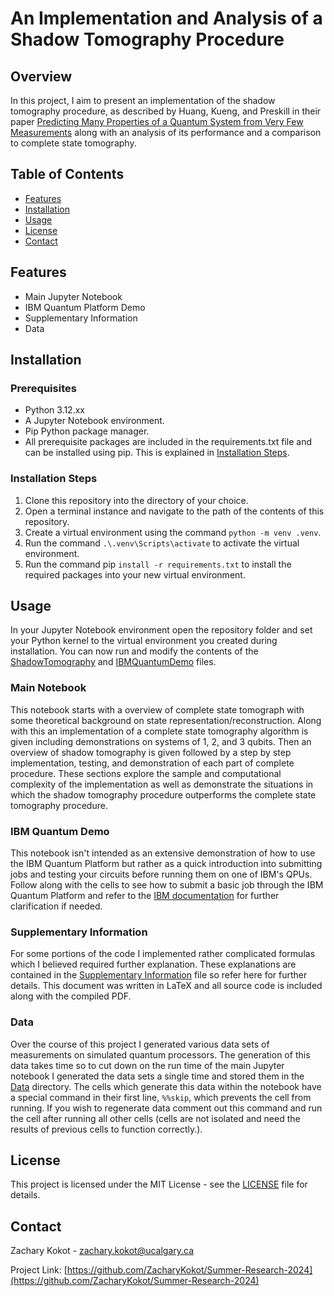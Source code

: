 # An Implementation and Analysis of a Shadow Tomography Procedure

## Overview

In this project, I aim to present an implementation of the shadow tomography procedure, as described by Huang, Kueng, and Preskill in their paper [Predicting Many Properties of a Quantum System from Very Few Measurements](https://arxiv.org/pdf/2002.08953) along with an analysis of its performance and a comparison to complete state tomography. 

## Table of Contents

- [Features](#features)
- [Installation](#installation)
- [Usage](#usage)
- [License](#license)
- [Contact](#contact)

## Features

- Main Jupyter Notebook
- IBM Quantum Platform Demo
- Supplementary Information
- Data

## Installation

### Prerequisites

* Python 3.12.xx
* A Jupyter Notebook environment.
* Pip Python package manager.
* All prerequisite packages are included in the requirements.txt file and can be installed using pip. This is explained in [Installation Steps](#installation-steps).

### Installation Steps

1. Clone this repository into the directory of your choice.
2. Open a terminal instance and navigate to the path of the contents of this repository.
3. Create a virtual environment using the command `python -m venv .venv`.
4. Run the command `.\.venv\Scripts\activate` to activate the virtual environment.
5. Run the command pip `install -r requirements.txt` to install the required packages into your new virtual environment.

## Usage

In your Jupyter Notebook environment open the repository folder and set your Python kernel to the virtual environment you created during installation. You can now run and modify the contents of the [ShadowTomography](ShadowTomography.ipynb) and [IBMQuantumDemo](IBMQuantumDemo.ipynb) files. 

### Main Notebook

This notebook starts with a overview of complete state tomograph with some theoretical background on state representation/reconstruction. Along with this an implementation of a complete state tomography algorithm is given including demonstrations on systems of 1, 2, and 3 qubits. Then an overview of shadow tomography is given followed by a step by step implementation, testing, and demonstration of each part of complete procedure. These sections explore the sample and computational complexity of the implementation as well as demonstrate the situations in which the shadow tomography procedure outperforms the complete state tomography procedure. 

### IBM Quantum Demo

This notebook isn't intended as an extensive demonstration of how to use the IBM Quantum Platform but rather as a quick introduction into submitting jobs and testing your circuits before running them on one of IBM's QPUs. Follow along with the cells to see how to submit a basic job through the IBM Quantum Platform and refer to the [IBM documentation](https://docs.quantum.ibm.com/) for further clarification if needed. 

### Supplementary Information

For some portions of the code I implemented rather complicated formulas which I believed required further explanation. These explanations are contained in the [Supplementary Information](SupplementaryInfo.pdf) file so refer here for further details.  This document was written in LaTeX and all source code is included along with the compiled PDF.

### Data

Over the course of this project I generated various data sets of measurements on simulated quantum processors. The generation of this data takes time so to cut down on the run time of the main Jupyter notebook I generated the data sets a single time and stored them in the [Data](Data/) directory. The cells which generate this data within the notebook have a special command in their first line, `%%skip`, which prevents the cell from running. If you wish to regenerate data comment out this command and run the cell after running all other cells (cells are not isolated and need the results of previous cells to function correctly.).

## License

This project is licensed under the MIT License - see the [LICENSE](LICENSE) file for details.

## Contact

Zachary Kokot - [zachary.kokot@ucalgary.ca](mailto:zachary.kokot@ucalgary.ca)

Project Link: [https://github.com/ZacharyKokot/Summer-Research-2024](https://github.com/ZacharyKokot/Summer-Research-2024)
